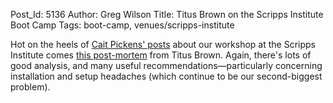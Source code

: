Post_Id: 5136
Author: Greg Wilson
Title: Titus Brown on the Scripps Institute Boot Camp
Tags: boot-camp, venues/scripps-institute

<p>Hot on the heels of <a href="|filename|2012-11-24-cait-pickens-on-the-scripps-institute-boot-camp.md">Cait Pickens' posts</a> about our workshop at the Scripps Institute comes <a href="http://ivory.idyll.org/blog/2012-scripps-swc-postmortem.html">this post-mortem</a> from Titus Brown. Again, there's lots of good analysis, and many useful recommendations&mdash;particularly concerning installation and setup headaches (which continue to be our second-biggest problem).</p>
